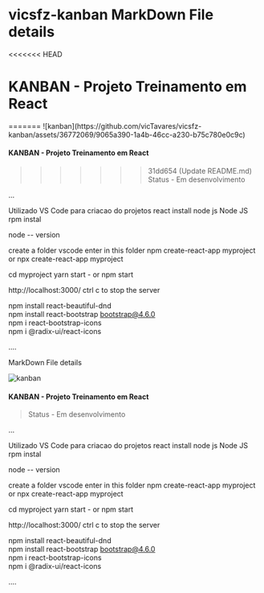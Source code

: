 # vicsfz-kanban MarkDown File details

<<<<<<< HEAD
<h1> KANBAN - Projeto Treinamento em React </h1>
=======
![kanban](https://github.com/vicTavares/vicsfz-kanban/assets/36772069/9065a390-1a4b-46cc-a230-b75c780e0c9c)

<h4> KANBAN - Projeto Treinamento em React </h4>

>>>>>>> 31dd654 (Update README.md)
> Status - Em desenvolvimento

...

Utilizado VS Code para criacao do projetos
react
install node js
Node JS rpm instal

node -- version

create a folder
vscode enter in this folder
npm create-react-app myproject
or
npx create-react-app myproject

cd myproject
yarn start -
or
npm start

http://localhost:3000/
ctrl c to stop the server

npm install react-beautiful-dnd  
npm install react-bootstrap bootstrap@4.6.0  
npm i react-bootstrap-icons  
npm i @radix-ui/react-icons

....

MarkDown File details

![kanban](https://github.com/vicTavares/vicsfz-kanban/assets/36772069/9065a390-1a4b-46cc-a230-b75c780e0c9c)

<h4> KANBAN - Projeto Treinamento em React </h4>

> Status - Em desenvolvimento

...

Utilizado VS Code para criacao do projetos
react
install node js
Node JS rpm instal

node -- version

create a folder
vscode enter in this folder
npm create-react-app myproject
or
npx create-react-app myproject

cd myproject
yarn start -
or
npm start

http://localhost:3000/
ctrl c to stop the server

npm install react-beautiful-dnd  
npm install react-bootstrap bootstrap@4.6.0  
npm i react-bootstrap-icons  
npm i @radix-ui/react-icons

....

